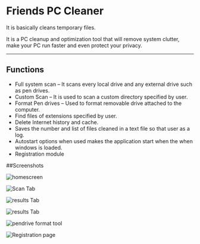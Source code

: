 Friends PC Cleaner
=========

It is basically cleans temporary files.

It is a PC cleanup and optimization tool that will remove system clutter, make your PC run faster and even protect your privacy. 

----------

## Functions ##

- Full system scan – It scans every local drive and any external drive such as pen drives.
- Custom Scan – It is used to scan a custom directory specified by user.
- Format Pen drives – Used to format removable drive attached to the computer.
- Find files of extensions specified by user.
- Delete Internet history and cache.   
- Saves the number and list of files cleaned in a text file so that user as a log.
- Autostart options when used makes the application start when the when windows is loaded.
- Registration module

##Screenshots

 ![homescreen](http://i.imgur.com/B0XAdZX.png)
 
![Scan Tab](http://i.imgur.com/Jpb4mRi.png)

![results Tab](http://i.imgur.com/eFPifMj.png)

![results Tab](http://i.imgur.com/GM46Vwa.png)

![pendrive format tool](http://i.imgur.com/l2BwNdf.png)

![Registration page](http://i.imgur.com/OmE9l0z.png)

 
